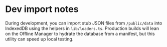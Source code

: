 # Dev import notes

During development, you can import stub JSON files from `/public/data` into IndexedDB using the helpers in `lib/loaders.ts`. Production builds will lean on the Offline Manager to hydrate the database from a manifest, but this utility can speed up local testing.
